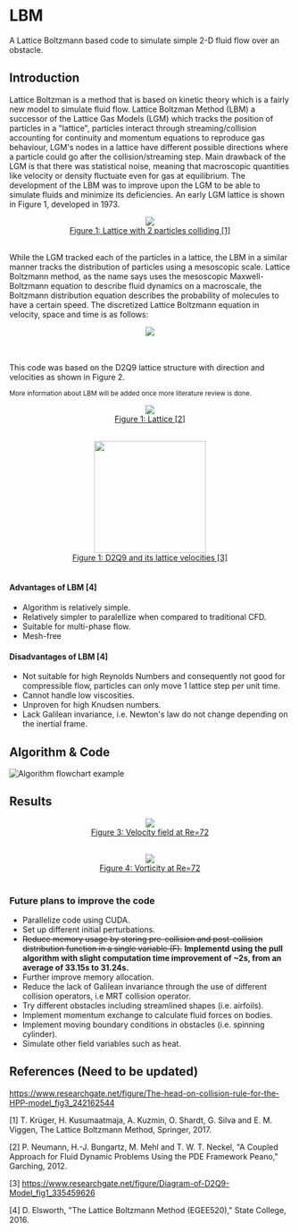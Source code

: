 # LBM
A Lattice Boltzmann based code to simulate simple 2-D fluid flow over an obstacle.

## Introduction
Lattice Boltzman is a  method that is based on kinetic theory which is a fairly new model to simulate fluid flow. Lattice Boltzman Method (LBM) a successor of the Lattice Gas Models (LGM) which tracks the position of particles in a "lattice", particles interact through streaming/collision accounting for continuity and momentum equations to reproduce gas behaviour, LGM's nodes in a lattice have different possible directions where a particle could go after the collision/streaming step. Main drawback of the LGM is that there was statistical noise, meaning that macroscopic quantities like velocity or density fluctuate even for gas at equilibrium. The development of the LBM was to improve upon the LGM to be able to simulate fluids and minimize its deficiencies. An early LGM lattice is shown in Figure 1, developed in 1973.

<p align="center">
<img src="https://user-images.githubusercontent.com/98285490/154354045-f7f14715-4924-464d-999e-b05f8101fed9.png">
    <b></b><br>
  <a href="#">Figure 1: Lattice with 2 particles colliding [1] </a>
  <br><br>
</p>


While the LGM tracked each of the particles in a lattice, the LBM in a similar manner tracks the distribution of particles using a mesoscopic scale. Lattice Boltzmann method, as the name says uses the mesoscopic Maxwell-Boltzmann equation to describe fluid dynamics on a macroscale, the Boltzmann distribution equation describes the probability of molecules to have a certain speed. The discretized Lattice Boltzmann equation in velocity, space and time is as follows:



<p align="center">
<img src="https://user-images.githubusercontent.com/98285490/154356963-737e40bf-95cb-47a6-b039-2e89f8a30855.gif">
    <b></b><br>
  <br><br>
</p>


This code was based on the D2Q9 lattice structure with direction and velocities as shown in Figure 2.

<sub>More information about LBM will be added once more literature review is done.</sub>

<p align="center">
<img src="https://www.researchgate.net/profile/Tobias-Weinzierl/publication/267248395/figure/fig2/AS:667619816378377@1536184376538/The-Lattice-Boltzmann-algorithm-for-the-D2Q9-model-In-the-collide-step-the.png">
    <b></b><br>
  <a href="#">Figure 1: Lattice [2] </a>
  <br><br>
</p>

<p align="center">
<img src="https://www.researchgate.net/publication/335459626/figure/fig1/AS:797057413570561@1567044704340/Diagram-of-D2Q9-Model.ppm" style="width:200px;">
    <b></b><br>
  <a href="#">Figure 1: D2Q9 and its lattice velocities [3] </a>
  <br><br>
</p>

#### Advantages of LBM [4]
* Algorithm is relatively simple.
* Relatively simpler to paralellize when compared to traditional CFD.
* Suitable for multi-phase flow.
* Mesh-free

#### Disadvantages of LBM [4]
* Not suitable for high Reynolds Numbers and consequently not good for compressible flow, particles can only move 1 lattice step per unit time. 
* Cannot handle low viscosities.
* Unproven for high Knudsen numbers.
* Lack Galilean invariance, i.e. Newton's law do not change depending on the inertial frame.

## Algorithm & Code

![Algorithm flowchart example](https://user-images.githubusercontent.com/98285490/152614772-256ca5d6-3105-4328-b0c6-9e742f62f6e3.png)



## Results






  
<p align="center">
<img src="https://user-images.githubusercontent.com/98285490/153093882-861e4ec5-4562-418b-9ff2-6b2ebe463b59.gif">
    <b></b><br>
  <a href="#">Figure 3: Velocity field at Re=72</a>
  <br><br>
</p>

<p align="center">
<img src="https://user-images.githubusercontent.com/98285490/153099197-0e7e781a-9f94-428b-bfbe-2f97dc157a7b.gif"> 
  <b></b><br>
  <a href="#">Figure 4: Vorticity at Re=72</a>
  <br><br>

</p>



### Future plans to improve the code
* Parallelize code using CUDA.
* Set up different initial perturbations.
* ~~Reduce memory usage by storing pre-collision and post-collision distribution function in a single variable (F).~~ **Implementd using the pull algorithm with slight computation time improvement of ~2s, from an average of 33.15s to 31.24s.**
* Further improve memory allocation.
* Reduce the lack of Galilean invariance through the use of different collision operators, i.e MRT collision operator. 
* Try different obstacles including streamlined shapes (i.e. airfoils).
* Implement momentum exchange to calculate fluid forces on bodies.
* Implement moving boundary conditions in obstacles (i.e. spinning cylinder).
* Simulate other field variables such as heat.


## References (Need to be updated)

https://www.researchgate.net/figure/The-head-on-collision-rule-for-the-HPP-model_fig3_242162544

[1] T. Krüger, H. Kusumaatmaja, A. Kuzmin, O. Shardt, G. Silva and E. M. Viggen, The Lattice Boltzmann Method, Springer, 2017. 

[2]	P. Neumann, H.-J. Bungartz, M. Mehl and T. W. T. Neckel, "A Coupled Approach for Fluid Dynamic Problems Using the PDE Framework Peano," Garching, 2012.

[3] https://www.researchgate.net/figure/Diagram-of-D2Q9-Model_fig1_335459626

[4] D. Elsworth, "The Lattice Boltzmann Method (EGEE520)," State College, 2016.


